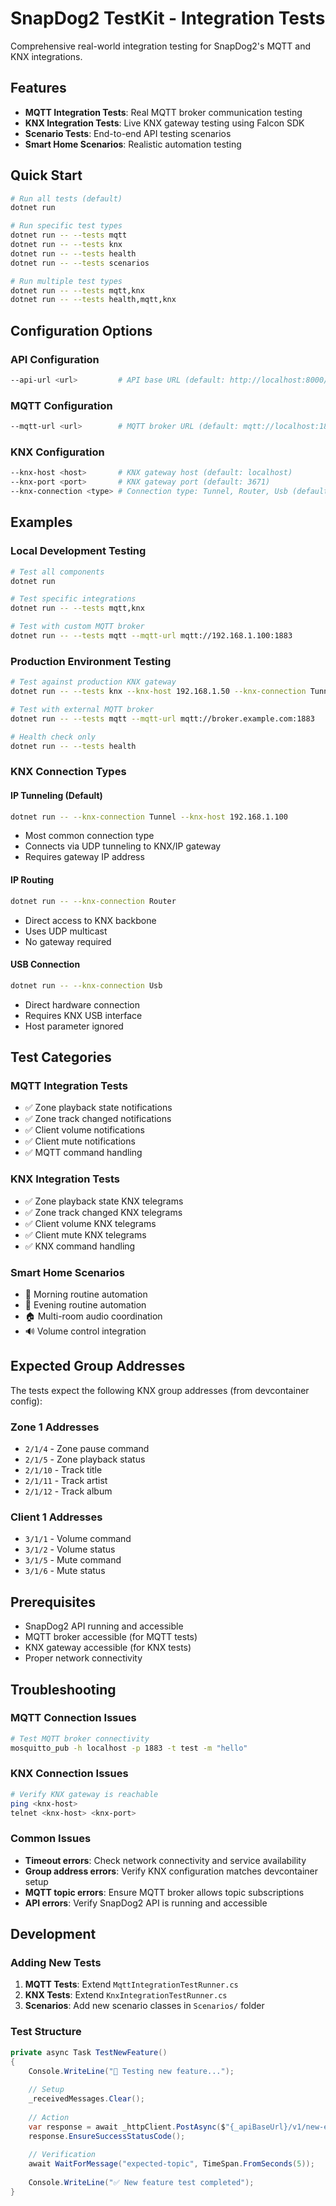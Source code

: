 # SnapDog2 TestKit - Integration Tests

Comprehensive real-world integration testing for SnapDog2's MQTT and KNX integrations.

## Features

- **MQTT Integration Tests**: Real MQTT broker communication testing
- **KNX Integration Tests**: Live KNX gateway testing using Falcon SDK
- **Scenario Tests**: End-to-end API testing scenarios
- **Smart Home Scenarios**: Realistic automation testing

## Quick Start

```bash
# Run all tests (default)
dotnet run

# Run specific test types
dotnet run -- --tests mqtt
dotnet run -- --tests knx
dotnet run -- --tests health
dotnet run -- --tests scenarios

# Run multiple test types
dotnet run -- --tests mqtt,knx
dotnet run -- --tests health,mqtt,knx
```

## Configuration Options

### API Configuration
```bash
--api-url <url>         # API base URL (default: http://localhost:8000/api)
```

### MQTT Configuration
```bash
--mqtt-url <url>        # MQTT broker URL (default: mqtt://localhost:1883)
```

### KNX Configuration
```bash
--knx-host <host>       # KNX gateway host (default: localhost)
--knx-port <port>       # KNX gateway port (default: 3671)
--knx-connection <type> # Connection type: Tunnel, Router, Usb (default: Tunnel)
```

## Examples

### Local Development Testing
```bash
# Test all components
dotnet run

# Test specific integrations
dotnet run -- --tests mqtt,knx

# Test with custom MQTT broker
dotnet run -- --tests mqtt --mqtt-url mqtt://192.168.1.100:1883
```

### Production Environment Testing
```bash
# Test against production KNX gateway
dotnet run -- --tests knx --knx-host 192.168.1.50 --knx-connection Tunnel

# Test with external MQTT broker
dotnet run -- --tests mqtt --mqtt-url mqtt://broker.example.com:1883

# Health check only
dotnet run -- --tests health
```

### KNX Connection Types

#### IP Tunneling (Default)
```bash
dotnet run -- --knx-connection Tunnel --knx-host 192.168.1.100
```
- Most common connection type
- Connects via UDP tunneling to KNX/IP gateway
- Requires gateway IP address

#### IP Routing
```bash
dotnet run -- --knx-connection Router
```
- Direct access to KNX backbone
- Uses UDP multicast
- No gateway required

#### USB Connection
```bash
dotnet run -- --knx-connection Usb
```
- Direct hardware connection
- Requires KNX USB interface
- Host parameter ignored

## Test Categories

### MQTT Integration Tests
- ✅ Zone playback state notifications
- ✅ Zone track changed notifications  
- ✅ Client volume notifications
- ✅ Client mute notifications
- ✅ MQTT command handling

### KNX Integration Tests
- ✅ Zone playback state KNX telegrams
- ✅ Zone track changed KNX telegrams
- ✅ Client volume KNX telegrams
- ✅ Client mute KNX telegrams
- ✅ KNX command handling

### Smart Home Scenarios
- 🌅 Morning routine automation
- 🌙 Evening routine automation
- 🏠 Multi-room audio coordination
- 🔊 Volume control integration

## Expected Group Addresses

The tests expect the following KNX group addresses (from devcontainer config):

### Zone 1 Addresses
- `2/1/4` - Zone pause command
- `2/1/5` - Zone playback status
- `2/1/10` - Track title
- `2/1/11` - Track artist
- `2/1/12` - Track album

### Client 1 Addresses
- `3/1/1` - Volume command
- `3/1/2` - Volume status
- `3/1/5` - Mute command
- `3/1/6` - Mute status

## Prerequisites

- SnapDog2 API running and accessible
- MQTT broker accessible (for MQTT tests)
- KNX gateway accessible (for KNX tests)
- Proper network connectivity

## Troubleshooting

### MQTT Connection Issues
```bash
# Test MQTT broker connectivity
mosquitto_pub -h localhost -p 1883 -t test -m "hello"
```

### KNX Connection Issues
```bash
# Verify KNX gateway is reachable
ping <knx-host>
telnet <knx-host> <knx-port>
```

### Common Issues
- **Timeout errors**: Check network connectivity and service availability
- **Group address errors**: Verify KNX configuration matches devcontainer setup
- **MQTT topic errors**: Ensure MQTT broker allows topic subscriptions
- **API errors**: Verify SnapDog2 API is running and accessible

## Development

### Adding New Tests

1. **MQTT Tests**: Extend `MqttIntegrationTestRunner.cs`
2. **KNX Tests**: Extend `KnxIntegrationTestRunner.cs`  
3. **Scenarios**: Add new scenario classes in `Scenarios/` folder

### Test Structure
```csharp
private async Task TestNewFeature()
{
    Console.WriteLine("🧪 Testing new feature...");
    
    // Setup
    _receivedMessages.Clear();
    
    // Action
    var response = await _httpClient.PostAsync($"{_apiBaseUrl}/v1/new-endpoint", null);
    response.EnsureSuccessStatusCode();
    
    // Verification
    await WaitForMessage("expected-topic", TimeSpan.FromSeconds(5));
    
    Console.WriteLine("✅ New feature test completed");
}
```
